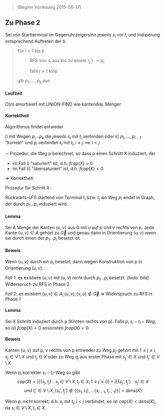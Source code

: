 > (Beginn Vorlesung 2015-06-17)

## Zu Phase 2

Sei von Startterminal im Gegenuhrzeigersinn jeweils $s_i$ vor $t_i$ und Indizierung entsprechend Auftreten der ti.

> Für i = 1 bis k
>
> > RFS von $s_i$ aus bis zu einem $t_j$ \} $\leadsto p_i$
> > 
> > falls $j\neq t$ stop
>
> gib $p_1,\dots,p_k$ aus

#### Laufzeit

$O(n)$ amortisiert mit UNION-FIND wie kantendisj. Menger

#### Korrektheit

Algorithmus findet entweder

i) mit Wegen $p_i\dots p_k$ die jeweils $s_i$ mit $t_i$ verbinden oder
ii) $p_1,\dots,p_{i-1}$ "korrekt" und $p_i$ verbindet $s_i$ mit $t_j,i\neq j\implies i<j$

$\leadsto$ Prozedur, die Weg p berechnet, so dass p einen Schnitt X induziert, der

- im Fall i) "saturiert" ist, d.h. $fcap(X)=0$
- im Fall ii) "übersaturiert" ist, d.h. $fcap(X)<0$

⇒ Korrektheit

Prozedur für Schritt X:

Rückwärts-LFS startend von Terminal $t_i$ bzw. $t_j$ wo Weg $p_i$ endet in Graph, der durch $p_1\dots p_i$ induziert wird.

#### Lemma

Sei A Menge der Kanten $\{u,v\}$ aus G mit u auf p und v rechts von p. Jede Kante $\{u,v\} \in A$ gehört zu $\vec{G}$ und genau dann in Orientierung $(u,v)$ wenn sie durch einen der $p_1\dots p_i$ besetzt ist.

#### Beweis

Wenn $\{u,v\}$ durch ein $p_i$ besetzt, dann wegen Konstruktion von p in Orientierung $(u,v)$.

*Fall 1*: es existiere $(u,v)$ mit $(u,v)$ *nicht* durch $p_1\dots p_i$ besetzt.
*(todo: bild)* Widerspruch zu RFS in Phase 2

*Fall 2*: es existiert $\{u,v\}\in A, (u,v), (v,u) \notin \vec{G}$ ⇒ Widerspruch zu RFS in Phase 1

#### Lemma

Sei X Schnitt induziert durch p (Knoten rechts von p). Falls $p_i$ $s_i-t_i-Weg$, so ist $fcap(X)=0$ ansonsten $fcap(X)<0$.

#### Beweis

Kanten $\{u,v\}$ auf p, v rechts von p entweder zu Weg $p_j$ gehört mit $1\leq j\leq i, s_j\in  V\setminus X \text{ und } t_j \in X$ oder zu Weg $q_j$ aus erster Phase mit $s_j'\in X$ und $t_j' \in V \setminus X$.

Wenn $p_i$ korrekter $s_i-t_i-$Weg so gibt
$$cap(X) = |\{\{s_j,t_j\}:s_j\in V\setminus X, t_j \in X, 1\leq j \leq i\}|+|\{\{s_j',t_j'\}: s_j'\in X $$$$\text { und } t_j' \in V\setminus X, \{s_i',t_j'\}\notin \{\{s_1,t_1\},\dots\{s_{i-1},t_{i-1}\}\}| = dens(X)$$

Wenn $p_i$ nicht korrekt, d.h. $s_i$ mit $t_j, i<j$ verbindet, so ist $cap(X)<dens(X)$, da $s_i\in V\setminus X, t_i \in X$.
